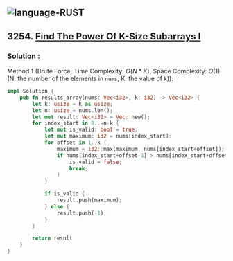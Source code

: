 ![language-RUST](https://img.shields.io/badge/RUST-8d4004?style=for-the-badge&logo=RUST)
---

## 3254. [Find The Power Of K-Size Subarrays I](https://leetcode.com/problems/find-the-power-of-k-size-subarrays-i)

### Solution :

Method 1 (Brute Force, Time Complexity: $O(N*K)$, Space Complexity: $O(1)$ (N: the number of the elements in `nums`, K: the value of `k`)):
```rust
impl Solution {
    pub fn results_array(nums: Vec<i32>, k: i32) -> Vec<i32> {
        let k: usize = k as usize;
        let n: usize = nums.len();
        let mut result: Vec<i32> = Vec::new();
        for index_start in 0..=n-k {
            let mut is_valid: bool = true;
            let mut maximum: i32 = nums[index_start];
            for offset in 1..k {
                maximum = i32::max(maximum, nums[index_start+offset]);
                if nums[index_start+offset-1] > nums[index_start+offset] || (nums[index_start+offset]-nums[index_start+offset-1]) != 1 {
                    is_valid = false;
                    break;
                }
            }

            if is_valid {
                result.push(maximum);
            } else {
                result.push(-1);
            }
        }

        return result
    }
}
```
